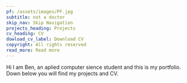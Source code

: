 ```yaml
---
pf: /assets/images/PF.jpg
subtitle: not a doctor
skip_nav: Skip Navigation
projects_heading: Projects
cv_heading: CV
dowload_cv_label: Download CV
copyright: All rights reserved
read_more: Read more
---
```


Hi I am Ben, an aplied computer sience student and this is my portfolio. Down below you will find my projects and CV.

